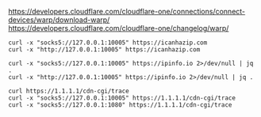 
https://developers.cloudflare.com/cloudflare-one/connections/connect-devices/warp/download-warp/
https://developers.cloudflare.com/cloudflare-one/changelog/warp/

```
curl -x "socks5://127.0.0.1:10005" https://icanhazip.com
curl -x "http://127.0.0.1:10005" https://icanhazip.com

curl -x "socks5://127.0.0.1:10005" https://ipinfo.io 2>/dev/null | jq .
curl -x "http://127.0.0.1:10005" https://ipinfo.io 2>/dev/null | jq .

```

```
curl https://1.1.1.1/cdn-cgi/trace
curl -x "socks5://127.0.0.1:10005" https://1.1.1.1/cdn-cgi/trace
curl -x "socks5://127.0.0.1:1080" https://1.1.1.1/cdn-cgi/trace
```


